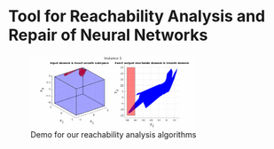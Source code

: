 # Tool for Reachability Analysis and Repair of Neural Networks


<figure>
    <img src="examples/Demo/reach_analysis.gif" style="width:70%"> 
    <figcaption>        Demo for our reachability analysis algorithms</figcaption>
</figure>
